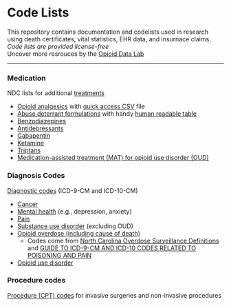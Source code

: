 # Code Lists

This repository contains documentation and codelists used in research using death certificates, vital statistics, EHR data, and insurnace claims.
<br>
*Code lists are provided license-free*
<br>
Uncover more resrouces by the [Opioid Data Lab](opioiddata.org)

---

### Medication
NDC lists for additional [treatments](docs/treatments)
* [Opioid analgesics](docs/opioids/all_opioids) with [quick access CSV](docs/opioids/all_opioids/opioid_NDCs.csv) file
* [Abuse deterrant formulations](docs/opioids/ADFs) with handy [human readable table](docs/opioids/ADFs/index.md)
* [Benzodiazepines](docs/treatments/benzodiazepines)
* [Antidepressants](docs/treatments/antidepressants)
* [Gabapentin](docs/treatments/gabapentin)
* [Ketamine](docs/treatments/ketamine)
* [Triptans](docs/treatments/triptans)
* [Medication-assisted treatment (MAT) for opioid use disorder (OUD)](docs/treatments/MAT_for_OUD)


### Diagnosis Codes

[Diagnostic codes](docs/diagnosis_codes) (ICD-9-CM and ICD-10-CM)

* [Cancer](docs/diagnosis_codes/cancer)
* [Mental health](docs/diagnosis_codes/mental_health) (e.g., depression, anxiety)
* [Pain](docs/diagnosis_codes/pain) 
* [Substance use disorder](docs/diagnosis_codes/MAT_for_OUD) (excluding OUD)
* [Opioid overdose (including cause of death)](docs/diagnosis_codes/opioid_overdose)
  * Codes come from [North Carolina Overdose Surveillance Definitions](https://www.injuryfreenc.ncdhhs.gov/DataSurveillance/poisoning/SummaryTableforPoisoningDefinitions-13Nov18-FINAL.pdf) and [GUIDE TO ICD-9-CM AND ICD-10 CODES RELATED TO POISONING AND PAIN](https://www.cdc.gov/drugoverdose/pdf/pdo_guide_to_icd-9-cm_and_icd-10_codes-a.pdf)
* [Opioid use disorder](docs/diagnosis_codes/opioid_use_disorder)


### Procedure codes

[Procedure (CPT) codes](docs/procedure_codes) for invasive surgeries and non-invasive procedures

 
 
